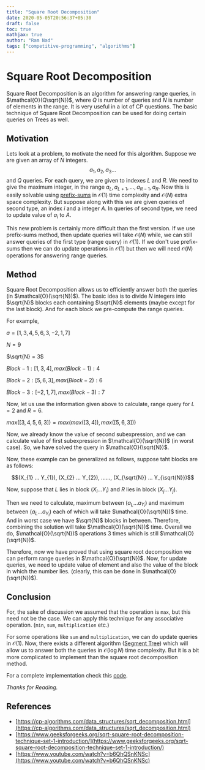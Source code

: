 ```yaml
---
title: "Square Root Decomposition"
date: 2020-05-05T20:56:37+05:30
draft: false
toc: true
mathjax: true
author: "Ram Nad"
tags: ["competitive-programming", "algorithms"]
---
```


# Square Root Decomposition

Square Root Decomposition is an algorithm for answering range queries, in $\mathcal{O}(Q\sqrt{N})$, where $Q$ is number of queries and $N$ is number of elements in the range. It is very useful in a lot of CP questions. The basic technique of Square Root Decomposition can be used for doing certain queries on Trees as well.

## Motivation

Lets look at a problem, to motivate the need for this algorithm. Suppose we are given an array of $N$ integers.
$$a_{1}, a_{2}, a_{3} ...$$
and $Q$ queries. For each query, we are given to indexes $L$ and $R$. We need to give the maximum integer, in the range $a_{L}, a_{L+1}, ..., a_{R-1}, a_{R}$. Now this is easily solvable using [prefix-sums](https://www.geeksforgeeks.org/prefix-sum-array-implementation-applications-competitive-programming/) in $\mathcal{O}(1)$ time complexity and $\mathcal{O}(N)$ extra space complexity. But suppose along with this we are given queries of second type, an index $i$ and a integer $A$. In queries of second type, we need to update value of $a_{i}$ to $A$.

This new problem is certainly more difficult than the first version. If we use prefix-sums method, then update queries will take $\mathcal{O}(N)$ while, we can still answer queries of the first type (range query) in $\mathcal{O}(1)$. If we don't use prefix-sums then we can do update operations in $\mathcal{O}(1)$ but then we will need $\mathcal{O}(N)$ operations for answering range queries.

## Method

Square Root Decomposition allows us to efficiently answer both the queries (in $\mathcal{O}(\sqrt{N})$). The basic idea is to divide $N$ integers into $\sqrt{N}$ blocks each containing $\sqrt{N}$ elements (maybe except for the last block). And for each block we pre-compute the range queries.

For example,

$a = [1, 3, 4, 5, 6, 3, -2, 1, 7]$

$N = 9$

$\sqrt{N} = 3$

$Block-1: [1, 3, 4], max(Block-1): 4$

$Block-2: [5, 6, 3], max(Block-2): 6$

$Block-3: [-2, 1, 7], max(Block-3): 7$

Now, let us use the information given above to calculate, range query for $L=2$ and $R=6$.

$max([3, 4, 5, 6, 3]) = max(max([3, 4]), max([5, 6, 3]))$

Now, we already know the value of second subexpression, and we can calculate value of first subexpression in $\mathcal{O}(\sqrt{N})$ (in worst case). So, we have solved the query in $\mathcal{O}(\sqrt{N})$.

Now, these example can be generalized as follows, suppose taht blocks are as follows:

$$(X_{1} ... Y_{1}), (X_{2} ... Y_{2}), ......, (X_{\sqrt{N}} ... Y_{\sqrt{N}})$$

Now, suppose that $L$ lies in block ($X_{i} ... Y_{i}$) and $R$ lies in block ($X_{j} ... Y_{j}$).

Then we need to calculate, maximum between $(a_{L} ... a_{Y_{i}})$ and maximum between $(a_{L} ... a_{Y_{i}})$ each of which will take $\mathcal{O}(\sqrt{N})$ time. And in worst case we have $\sqrt{N}$ blocks in between. Therefore, combining the solution will take $\mathcal{O}(\sqrt{N})$ time. Overall we do, $\mathcal{O}(\sqrt{N})$ operations 3 times which is still $\mathcal{O}(\sqrt{N})$.

Therefore, now we have proved that using square root decomposition we can perform range queries in $\mathcal{O}(\sqrt{N})$. Now, for update queries, we need to update value of element and also the value of the block in which the number lies. (clearly, this can be done in $\mathcal{O}(\sqrt{N})$).

## Conclusion

For, the sake of discussion we assumed that the operation is `max`, but this need not be the case. We can apply this technique for any associative operation. (`min`, `sum`, `multiplication` etc.)

For some operations like `sum` and `multiplication`, we can do update queries in $\mathcal{O}(1)$. Now, there exists a different algorithm ([Segment Tree](https://www.hackerearth.com/practice/data-structures/advanced-data-structures/segment-trees/tutorial/)) which will allow us to answer both the queries in $\mathcal{O}(\log{N})$ time complexity. But it is a bit more complicated to implement than the square root decomposition method.

For a complete implementation check this [code](/code/sqrt-decomposition/code.cpp).

_Thanks for Reading._

## References

- [https://cp-algorithms.com/data_structures/sqrt_decomposition.html](https://cp-algorithms.com/data_structures/sqrt_decomposition.html)
- [https://www.geeksforgeeks.org/sqrt-square-root-decomposition-technique-set-1-introduction/](https://www.geeksforgeeks.org/sqrt-square-root-decomposition-technique-set-1-introduction/)
- [https://www.youtube.com/watch?v=b6QhQSnKNSc](https://www.youtube.com/watch?v=b6QhQSnKNSc)
